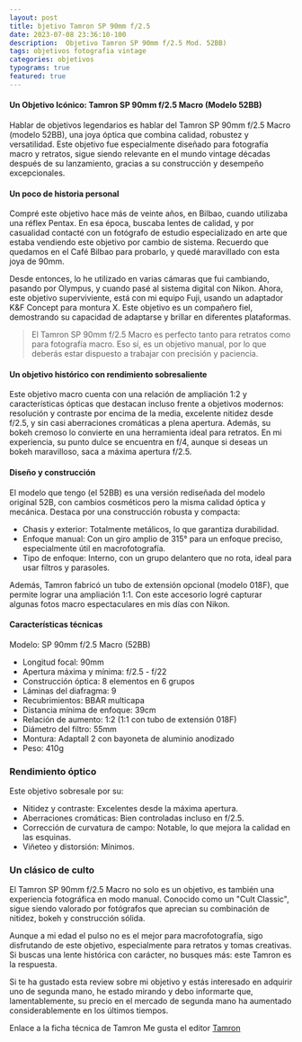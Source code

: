 ```yaml
---
layout: post
title: bjetivo Tamron SP 90mm f/2.5
date: 2023-07-08 23:36:10-100
description:  Objetivo Tamron SP 90mm f/2.5 Mod. 52BB)
tags: objetivos fotografia vintage
categories: objetivos
typograms: true
featured: true
---
```


#### Un Objetivo Icónico: Tamron SP 90mm f/2.5 Macro (Modelo 52BB)

Hablar de objetivos legendarios es hablar del Tamron SP 90mm f/2.5 Macro (modelo 52BB), una joya óptica que combina calidad, robustez y versatilidad. Este objetivo fue especialmente diseñado para fotografía macro y retratos, sigue siendo relevante en el mundo vintage décadas después de su lanzamiento, gracias a su construcción y desempeño excepcionales.
#### Un poco de historia personal

Compré este objetivo hace más de veinte años, en Bilbao, cuando utilizaba una réflex Pentax. En esa época, buscaba lentes de calidad, y por casualidad contacté con un fotógrafo de estudio especializado en arte que estaba vendiendo este objetivo por cambio de sistema. Recuerdo que quedamos en el Café Bilbao para probarlo, y quedé maravillado con esta joya de 90mm.

Desde entonces, lo he utilizado en varias cámaras que fui cambiando, pasando por Olympus, y cuando pasé al sistema digital con Nikon. Ahora, este objetivo superviviente, está con mi equipo Fuji, usando un adaptador K&F Concept para montura X. Este objetivo es un compañero fiel, demostrando su capacidad de adaptarse y brillar en diferentes plataformas.

>El Tamron SP 90mm f/2.5 Macro es perfecto tanto para retratos como para fotografía macro. Eso sí, es un objetivo manual, por lo que deberás estar dispuesto a trabajar con precisión y paciencia.

#### Un objetivo histórico con rendimiento sobresaliente

Este objetivo macro cuenta con una relación de ampliación 1:2 y características ópticas que destacan incluso frente a objetivos modernos: resolución y contraste por encima de la media, excelente nitidez desde f/2.5, y sin casi aberraciones cromáticas a plena apertura. Además, su bokeh cremoso lo convierte en una herramienta ideal para retratos. En mi experiencia, su punto dulce se encuentra en f/4, aunque si deseas un bokeh maravilloso, saca a máxima apertura f/2.5. 

#### Diseño y construcción

El modelo que tengo (el 52BB) es una versión rediseñada del modelo original 52B, con cambios cosméticos pero la misma calidad óptica y mecánica. Destaca por una construcción robusta y compacta:

- Chasis y exterior: Totalmente metálicos, lo que garantiza durabilidad.
- Enfoque manual: Con un giro amplio de 315° para un enfoque preciso, especialmente útil en macrofotografía.
- Tipo de enfoque: Interno, con un grupo delantero que no rota, ideal para usar filtros y parasoles.

Además, Tamron fabricó un tubo de extensión opcional (modelo 018F), que permite lograr una ampliación 1:1. Con este accesorio logré capturar algunas fotos macro espectaculares en mis días con Nikon.

#### Características técnicas

Modelo: SP 90mm f/2.5 Macro (52BB)

- Longitud focal: 90mm
- Apertura máxima y mínima: f/2.5 - f/22
- Construcción óptica: 8 elementos en 6 grupos
- Láminas del diafragma: 9
- Recubrimientos: BBAR multicapa
- Distancia mínima de enfoque: 39cm
- Relación de aumento: 1:2 (1:1 con tubo de extensión 018F)
- Diámetro del filtro: 55mm
- Montura: Adaptall 2 con bayoneta de aluminio anodizado
- Peso: 410g

### Rendimiento óptico

Este objetivo sobresale por su:

- Nitidez y contraste: Excelentes desde la máxima apertura.
- Aberraciones cromáticas: Bien controladas incluso en f/2.5.
- Corrección de curvatura de campo: Notable, lo que mejora la calidad en las esquinas.
- Viñeteo y distorsión: Mínimos.

### Un clásico de culto

El Tamron SP 90mm f/2.5 Macro no solo es un objetivo, es también una experiencia fotográfica en modo manual. Conocido como un "Cult Classic", sigue siendo valorado por fotógrafos que aprecian su combinación de nitidez, bokeh y construcción sólida.

Aunque a mi edad el pulso no es el mejor para macrofotografía, sigo disfrutando de este objetivo, especialmente para retratos y tomas creativas. Si buscas una lente histórica con carácter, no busques más: este Tamron es la respuesta.

Si te ha gustado esta review sobre mi objetivo y estás interesado en adquirir uno de segunda mano, he estado mirando y debo informarte que, lamentablemente, su precio en el mercado de segunda mano ha aumentado considerablemente en los últimos tiempos.

Enlace a la ficha técnica de Tamron Me gusta el editor [Tamron](http://www.adaptall-2.com/lenses/52B.html)
